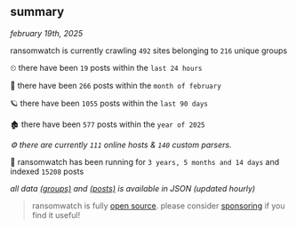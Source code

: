 
## summary
_february 19th, 2025_

ransomwatch is currently crawling `492` sites belonging to `216` unique groups

⏲ there have been `19` posts within the `last 24 hours`

🦈 there have been `266` posts within the `month of february`

🪐 there have been `1055` posts within the `last 90 days`

🏚 there have been `577` posts within the `year of 2025`

_⚙️ there are currently `111` online hosts & `140` custom parsers._

🦕 ransomwatch has been running for `3 years, 5 months and 14 days` and indexed `15208` posts

_all data  [(groups)](http://ransomwhat.telemetry.ltd/groups) and [(posts)](http://ransomwhat.telemetry.ltd/posts) is available in JSON (updated hourly)_

> ransomwatch is fully [open source](https://github.com/joshhighet/ransomwatch#ransomwatch--). please consider [sponsoring](https://github.com/sponsors/joshhighet) if you find it useful!
